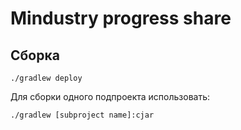 # Mindustry progress share

## Сборка

```shell
./gradlew deploy
```

Для сборки одного подпроекта использовать:
```shell
./gradlew [subproject name]:cjar
```

